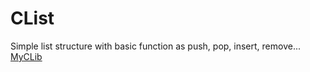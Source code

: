 # CList
Simple list structure with basic function as push, pop, insert, remove...
[MyCLib](../README.md)
